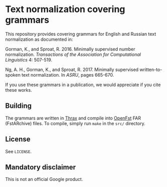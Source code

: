 # Text normalization covering grammars

This repository provides covering grammars for English and Russian text normalization as
documented in:
  
  Gorman, K., and Sproat, R. 2016. Minimally supervised number normalization.
  _Transactions of the Association for Computational Linguistics_ 4: 507-519.
  
  Ng, A. H., Gorman, K., and Sproat, R. 2017. Minimally supervised
  written-to-spoken text normalization. In _ASRU_, pages 665-670.

If you use these grammars in a publication, we would appreciate if you cite these works.

## Building

The grammars are written in [Thrax](thrax.opengrm.org) and compile into [OpenFst](openfst.org) FAR (FstARchive) files. To compile, simply run `make` in the `src/` directory.

## License

See `LICENSE`.

## Mandatory disclaimer

This is not an official Google product.
